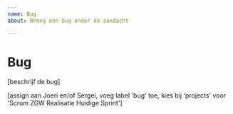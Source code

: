 ```yaml
---
name: Bug
about: Breng een bug onder de aandacht

---
```


# Bug

[beschrijf de bug]

[assign aan Joeri en/of Sergei, voeg label 'bug' toe, kies bij 'projects' voor 'Scrum ZGW Realisatie Huidige Sprint']
